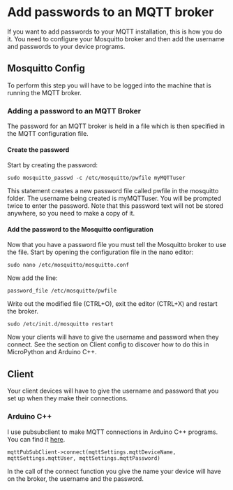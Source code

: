 # Add passwords to an MQTT broker
If you want to add passwords to your MQTT installation, this is how you do it. You need to configure your Mosquitto broker and then add the username and passwords to your device programs.
## Mosquitto Config

To perform this step you will have to be logged into the machine that is running the MQTT broker.
### Adding a password to an MQTT Broker
The password for an MQTT broker is held in a file which is then specified in the MQTT configuration file.
#### Create the password
Start by creating the password:
```
sudo mosquitto_passwd -c /etc/mosquitto/pwfile myMQTTuser
```
This statement creates a new password file called pwfile in the mosquitto folder. The username being created is myMQTTuser. You will be prompted twice to enter the password. Note that this password text will not be stored anywhere, so you need to make a copy of it.
#### Add the password to the Mosquitto configuration
Now that you have a password file you must tell the Mosquitto broker to use the file. Start by opening the configuration file in the nano editor:
```
sudo nano /etc/mosquitto/mosquitto.conf
```
Now add the line:
```
password_file /etc/mosquitto/pwfile
```
Write out the modified file (CTRL+O), exit the editor (CTRL+X) and restart the broker. 
```
sudo /etc/init.d/mosquitto restart
```
Now your clients will have to give the username and password when they connect. See the section on Client config to discover how to do this in MicroPython and Arduino C++.
## Client 
Your client devices will have to give the username and password that you set up when they make their connections. 
### Arduino C++
I use pubsubclient to make MQTT connections in Arduino C++ programs. You can find it [here](https://github.com/knolleary/pubsubclient).
```
mqttPubSubClient->connect(mqttSettings.mqttDeviceName, mqttSettings.mqttUser, mqttSettings.mqttPassword)
```
In the call of the connect function you give the name your device will have on the broker, the username and the password.